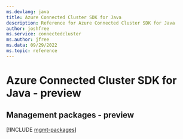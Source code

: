 ```yaml
---
ms.devlang: java
title: Azure Connected Cluster SDK for Java
description: Reference for Azure Connected Cluster SDK for Java
author: joshfree
ms.service: connectedcluster
ms.author: jfree
ms.data: 09/29/2022
ms.topic: reference
---
```

# Azure Connected Cluster SDK for Java - preview

## Management packages - preview
[!INCLUDE [mgmt-packages](connected-cluster-mgmt-index.md)]